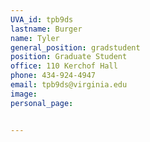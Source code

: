```yaml
---
UVA_id: tpb9ds
lastname: Burger
name: Tyler 
general_position: gradstudent
position: Graduate Student
office: 110 Kerchof Hall
phone: 434-924-4947
email: tpb9ds@virginia.edu
image:
personal_page: 


---
```


